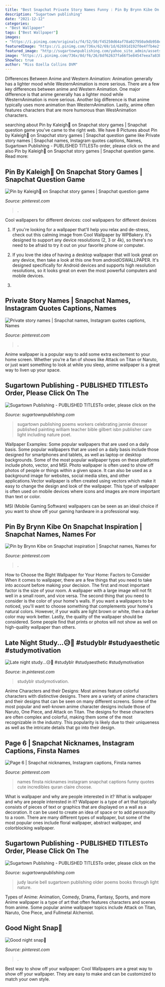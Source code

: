 ```yaml
---
title: "Best Snapchat Private Story Names Funny : Pin By Brynn Kibe On Snapchat Inspiration"
description: "Sugartown publishing"
date: "2021-12-12"
categories:
- "Best Wallpaper"
tags: ["Best Wallpaper"]
images:
- "https://i.pinimg.com/originals/f4/52/50/f45250d64af78a027950a9db958e66c7.png"
featuredImage: "https://i.pinimg.com/736x/62/69/1d/62691d192f0e4ffb4e2ff90f74c153f8.jpg"
featured_image: "http://sugartownpublishing.com/yahoo_site_admin/assets/images/JB_6x9_3280.63113100_std.jpeg"
image: "https://i.pinimg.com/736x/8d/f6/26/8df62637fa66f5e84547eea7a83b15d6.jpg"
ShowToc: true
author: "Miss Ozella Collins DVM"
---
```



Differences Between Anime and Western Animation: Animation generally has a lighter mood while WesternAnimation is more serious.
There are a few key differences between anime and Western Animation. One major difference is that anime generally has a lighter mood while WesternAnimation is more serious. Another big difference is that anime typically uses more animation than WesternAnimation. Lastly, anime often features characters that are more humorous than WestAnimation characters.

	

		
searching about Pin by Kaleigh🖤 on Snapchat story games | Snapchat question game you've came to the right web. We have 8 Pictures about Pin by Kaleigh🖤 on Snapchat story games | Snapchat question game like Private story names | Snapchat names, Instagram quotes captions, Names, Sugartown Publishing - PUBLISHED TITLESTo order, please click on the and also Pin by Kaleigh🖤 on Snapchat story games | Snapchat question game. Read more:
		
    
## Pin By Kaleigh🖤 On Snapchat Story Games | Snapchat Question Game

<img loading=lazy src="https://i.pinimg.com/736x/62/69/1d/62691d192f0e4ffb4e2ff90f74c153f8.jpg" onerror="this.onerror=null;this.src='https://tse3.mm.bing.net/th?id=OIP.ysDfdK3FaN-wSreHHiX1cwHaOt&amp;pid=15.1';" alt="Pin by Kaleigh🖤 on Snapchat story games | Snapchat question game">

_Source: pinterest.com_

>. 

	

Cool wallpapers for different devices:
cool wallpapers for different devices 

1. If you're looking for a wallpaper that'll help you relax and de-stress, check out this calming image from Cool Wallpaper by WPBakery. It's designed to support any device resolutions (2, 3 or 4k), so there's no need to be afraid to try it out on your favorite phone or computer.

2. If you love the idea of having a desktop wallpaper that will look great on any device, then take a look at this one from androidOSWALLPAPER. It's designed specifically for Android devices and supports high resolution resolutions, so it looks great on even the most powerful computers and mobile devices.

3.

    
## Private Story Names | Snapchat Names, Instagram Quotes Captions, Names

<img loading=lazy src="https://i.pinimg.com/736x/7c/8f/0e/7c8f0e55253bd41822417fedeca1e5d1.jpg" onerror="this.onerror=null;this.src='https://tse1.mm.bing.net/th?id=OIP.UnuDX9R2f_bEsZXd6jRyswHaNL&amp;pid=15.1';" alt="Private story names | Snapchat names, Instagram quotes captions, Names">

_Source: pinterest.com_

>. 

	

Anime wallpaper is a popular way to add some extra excitement to your home screen. Whether you’re a fan of shows like Attack on Titan or Naruto, or just want something to look at while you sleep, anime wallpaper is a great way to liven up your space.

    
## Sugartown Publishing - PUBLISHED TITLESTo Order, Please Click On The

<img loading=lazy src="http://sugartownpublishing.com/yahoo_site_admin/assets/images/Workers_comp_cover_300_dpi.69125142_std.jpg" onerror="this.onerror=null;this.src='https://tse2.mm.bing.net/th?id=OIP.53Egvqji2pXJa0mJqwiecgAAAA&amp;pid=15.1';" alt="Sugartown Publishing - PUBLISHED TITLESTo order, please click on the">

_Source: sugartownpublishing.com_

>sugartown publishing poems workers celebrating jannie dresser published painting william teacher bible gilbert isbn publisher care light including nature poet. 

	

Wallpaper Examples: Some popular wallpapers that are used on a daily basis.
Some popular wallpapers that are used on a daily basis include those designed for smartphones and tablets, as well as laptop or desktop backgrounds. Some of the most popular wallpaper types on these platforms include photo, vector, and MSI. 
Photo wallpaper is often used to show off photos of people or things within a given space. It can also be used as a background image for websites, social media sites, and other applications.Vector wallpaper is often created using vectors which make it easy to change the design and look of the wallpaper. This type of wallpaper is often used on mobile devices where icons and images are more important than text or color. 

MSI (Mobile Gaming Software) wallpapers can be seen as an ideal choice if you want to show off your gaming hardware in a professional way.

    
## Pin By Brynn Kibe On Snapchat Inspiration | Snapchat Names, Names For

<img loading=lazy src="https://i.pinimg.com/originals/e8/ef/36/e8ef36d0cd16b224cc74252a5502c31e.png" onerror="this.onerror=null;this.src='https://tse1.mm.bing.net/th?id=OIP.iLR3MXVPV6MbkM-XPMdtlQHaNL&amp;pid=15.1';" alt="Pin by Brynn Kibe on Snapchat inspiration | Snapchat names, Names for">

_Source: pinterest.com_

>. 

	

How to Choose the Right Wallpaper for Your Home: Factors to Consider
When it comes to wallpaper, there are a few things that you need to take into account before making your decision. The first and most important factor is the size of your room. A wallpaper with a large image will not fit well in a small room, and vice versa. 
The second thing that you need to consider is the color of your home's walls. If you want a wallpapers to be noticed, you'll want to choose something that complements your home's natural colors. However, if your walls are light brown or white, then a darker color may work better. 
Lastly, the quality of the wallpaper should be considered. Some people find that prints or photos will not show as well on high-quality wallpaper than others.

    
## Late Night Study...😥💪 #studyblr #studyaesthetic #studymotivation

<img loading=lazy src="https://i.pinimg.com/736x/8d/f6/26/8df62637fa66f5e84547eea7a83b15d6.jpg" onerror="this.onerror=null;this.src='https://tse3.mm.bing.net/th?id=OIP.lhXvH0vM3XjQBRUZLP7BigHaJ3&amp;pid=15.1';" alt="Late night study...😥💪 #studyblr #studyaesthetic #studymotivation">

_Source: in.pinterest.com_

>studyblr studymotivation. 

	

Anime Characters and their Designs: Most animes feature colorful characters with distinctive designs.
There are a variety of anime characters and their designs that can be seen on many different screens. Some of the most popular and well-known anime character designs include those of Naruto, One Piece, and Attack on Titan. The designs for these characters are often complex and colorful, making them some of the most recognizable in the industry. This popularity is likely due to their uniqueness as well as the intricate details that go into their design.

    
## Page 6 | Snapchat Nicknames, Instagram Captions, Finsta Names

<img loading=lazy src="https://i.pinimg.com/736x/77/64/bc/7764bce7af4d5a67c3898309c0bb14fe--menu-art.jpg" onerror="this.onerror=null;this.src='https://tse4.mm.bing.net/th?id=OIP.vn9n3wg4ySdpfiSqJrZYyQHaIt&amp;pid=15.1';" alt="Page 6 | Snapchat nicknames, Instagram captions, Finsta names">

_Source: pinterest.com_

>names finsta nicknames instagram snapchat captions funny quotes cute incredibles quran claire choose. 

	

What is wallpaper and why are people interested in it?
What is wallpaper and why are people interested in it?
Wallpaper is a type of art that typically consists of pieces of text or graphics that are displayed on a wall as a decoration. It can be used to create an idea of space or to add personality to a room. There are many different types of wallpaper, but some of the most popular ones include floral wallpaper, abstract wallpaper, and colorblocking wallpaper.

    
## Sugartown Publishing - PUBLISHED TITLESTo Order, Please Click On The

<img loading=lazy src="http://sugartownpublishing.com/yahoo_site_admin/assets/images/JB_6x9_3280.63113100_std.jpeg" onerror="this.onerror=null;this.src='https://tse3.mm.bing.net/th?id=OIP.EHx-2fqv5Uegt27AtwRYlAAAAA&amp;pid=15.1';" alt="Sugartown Publishing - PUBLISHED TITLESTo order, please click on the">

_Source: sugartownpublishing.com_

>judy laurie bell sugartown publishing older poems books through light nature. 

	

Types of Anime: Animation, Comedy, Drama, Fantasy, Sports, and more
Anime wallpaper is a type of art that often features characters and scenes from anime. Some popular anime wallpaper topics include Attack on Titan, Naruto, One Piece, and Fullmetal Alchemist.

    
## Good Night Snap💛

<img loading=lazy src="https://i.pinimg.com/originals/f4/52/50/f45250d64af78a027950a9db958e66c7.png" onerror="this.onerror=null;this.src='https://tse1.mm.bing.net/th?id=OIP.-C7DkOtBQ20515AzytHrpwHaNL&amp;pid=15.1';" alt="Good night snap💛">

_Source: pinterest.com_

>. 

	

Best way to show off your wallpaper:
Cool Wallpapers are a great way to show off your wallpaper. They are easy to make and can be customized to match your own style.

